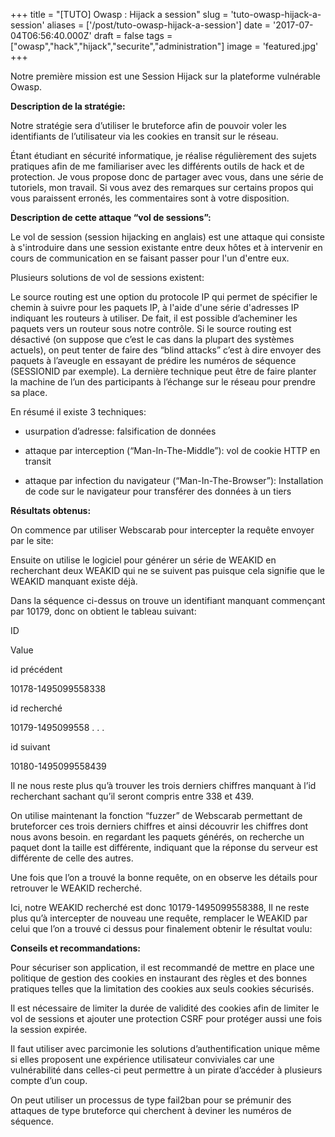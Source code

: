 +++
title = "[TUTO] Owasp : Hijack a session"
slug = 'tuto-owasp-hijack-a-session'
aliases = ['/post/tuto-owasp-hijack-a-session']
date = '2017-07-04T06:56:40.000Z'
draft = false
tags = ["owasp","hack","hijack","securite","administration"]
image = 'featured.jpg'
+++

Notre première mission est une Session Hijack sur la plateforme vulnérable Owasp.

**Description de la stratégie:**

Notre stratégie sera d’utiliser le bruteforce afin de pouvoir voler les identifiants de l’utilisateur via les cookies en transit sur le réseau.

Étant étudiant en sécurité informatique, je réalise régulièrement des sujets pratiques afin de me familiariser avec les différents outils de hack et de protection. Je vous propose donc de partager avec vous, dans une série de tutoriels, mon travail. Si vous avez des remarques sur certains propos qui vous paraissent erronés, les commentaires sont à votre disposition.

**Description de cette attaque “vol de sessions”:**

Le vol de session (session hijacking en anglais) est une attaque qui consiste à s'introduire dans une session existante entre deux hôtes et à intervenir en cours de communication en se faisant passer pour l'un d'entre eux.

Plusieurs solutions de vol de sessions existent:

Le source routing est une option du protocole IP qui permet de spécifier le chemin à suivre pour les paquets IP, à l'aide d'une série d'adresses IP indiquant les routeurs à utiliser. De fait, il est possible d’acheminer les paquets vers un routeur sous notre contrôle. Si le source routing est désactivé (on suppose que c’est le cas dans la plupart des systèmes actuels), on peut tenter de faire des “blind attacks” c’est à dire envoyer des paquets à l’aveugle en essayant de prédire les numéros de séquence (SESSIONID par exemple). La dernière technique peut être de faire planter la machine de l’un des participants à l’échange sur le réseau pour prendre sa place.

En résumé il existe 3 techniques:

*   usurpation d’adresse: falsification de données
    
*   attaque par interception (“Man-In-The-Middle”): vol de cookie HTTP en transit
    
*   attaque par infection du navigateur (“Man-In-The-Browser”): Installation de code sur le navigateur pour transférer des données à un tiers
    

**Résultats obtenus:**

On commence par utiliser Webscarab pour intercepter la requête envoyer par le site:

Ensuite on utilise le logiciel pour générer un série de WEAKID en recherchant deux WEAKID qui ne se suivent pas puisque cela signifie que le WEAKID manquant existe déjà.

Dans la séquence ci-dessus on trouve un identifiant manquant commençant par 10179, donc on obtient le tableau suivant:

ID

Value

id précédent

10178-1495099558338

id recherché

10179-1495099558 . . .

id suivant

10180-1495099558439

Il ne nous reste plus qu’à trouver les trois derniers chiffres manquant à l’id recherchant sachant qu’il seront compris entre 338 et 439.


On utilise maintenant la fonction “fuzzer” de Webscarab permettant de bruteforcer ces trois derniers chiffres et ainsi découvrir les chiffres dont nous avons besoin. en regardant les paquets générés, on recherche un paquet dont la taille est différente, indiquant que la réponse du serveur est différente de celle des autres.

Une fois que l’on a trouvé la bonne requête, on en observe les détails pour retrouver le WEAKID recherché. 

Ici, notre WEAKID recherché est donc 10179-1495099558388, Il ne reste plus qu’à intercepter de nouveau une requête, remplacer le WEAKID par celui que l’on a trouvé ci dessus pour finalement obtenir le résultat voulu:


**Conseils et recommandations:**

Pour sécuriser son application, il est recommandé de mettre en place une politique de gestion des cookies en instaurant des règles et des bonnes pratiques telles que la limitation des cookies aux seuls cookies sécurisés.

Il est nécessaire de limiter la durée de validité des cookies afin de limiter le vol de sessions et ajouter une protection CSRF pour protéger aussi une fois la session expirée.

Il faut utiliser avec parcimonie les solutions d’authentification unique même si elles proposent une expérience utilisateur conviviales car une vulnérabilité dans celles-ci peut permettre à un pirate d’accéder à plusieurs compte d’un coup.

On peut utiliser un processus de type fail2ban pour se prémunir des attaques de type bruteforce qui cherchent à deviner les numéros de séquence.
